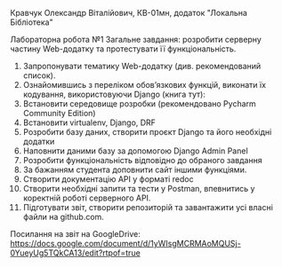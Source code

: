 Кравчук Олександр Віталійович, КВ-01мн, додаток "Локальна Бібліотека"

Лабораторна робота №1
Загальне завдання: розробити серверну частину Web-додатку та протестувати її функціональність.
1. Запропонувати тематику Web-додатку (див. рекомендований список).
2. Ознайомившись з переліком обов’язкових функцій, виконати їх кодування, використовуючи Django (книга тут):
3. Встановити середовище розробки (рекомендовано Pycharm Community Edition)
4. Встановити virtualenv, Django, DRF
5. Розробити базу даних, створити проєкт Django та його необхідні додатки
6. Наповнити даними базу за допомогою Django Admin Panel
7. Розробити функціональність відповідно до обраного завдання 
8. За бажанням студента доповнити сайт іншими функціями.
9. Створити документацію API у форматі redoc
10. Створити необхідні запити та тести у Postman, впевнитись у коректній роботі серверного API.
11. Підготувати звіт, створити репозиторій та завантажити усі власні файли на github.com.

Посилання на звіт на GoogleDrive:
https://docs.google.com/document/d/1yWIsgMCRMAoMQUSj-0YueyUg5TQkCA13/edit?rtpof=true
